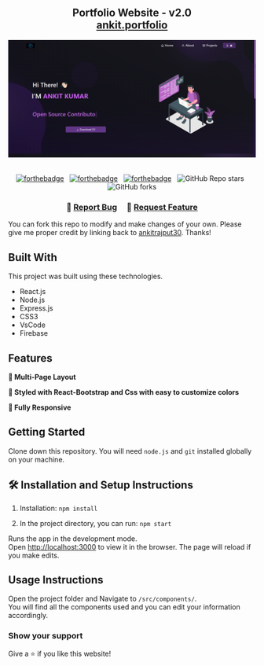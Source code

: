<h2 align="center">
  Portfolio Website - v2.0<br/>
  <a href="https://soumyajit.vercel.app/" target="_blank">ankit.portfolio</a>
</h2>
<div align="center">
  <img alt="Demo" src="./Images/img1.png" />
</div>

<br/>

<center>
  
  
[![forthebadge](https://forthebadge.com/images/badges/built-with-love.svg)](https://forthebadge.com) &nbsp;
[![forthebadge](https://forthebadge.com/images/badges/made-with-javascript.svg)](https://forthebadge.com) &nbsp;
[![forthebadge](https://forthebadge.com/images/badges/open-source.svg)](https://forthebadge.com) &nbsp;
![GitHub Repo stars](https://img.shields.io/github/stars/ankitrajput30/Portfolio?color=red&logo=github&style=for-the-badge) &nbsp;
![GitHub forks](https://img.shields.io/github/forks/ankitrajput30/Portfolio?color=red&logo=github&style=for-the-badge)

</center>

<h3 align="center">
    🔹
    <a href="https://github.com/ankitrajput30/Portfolio/issues">Report Bug</a> &nbsp; &nbsp;
    🔹
    <a href="https://github.com/ankitrajput30/Portfolio/issues">Request Feature</a>
</h3>


You can fork this repo to modify and make changes of your own. Please give me proper credit by linking back to [ankitrajput30](https://github.com/ankitrajput30/Portfolio). Thanks!

## Built With

This project was built using these technologies.

- React.js
- Node.js
- Express.js
- CSS3
- VsCode
- Firebase

## Features

**📖 Multi-Page Layout**

**🎨 Styled with React-Bootstrap and Css with easy to customize colors**

**📱 Fully Responsive**

## Getting Started

Clone down this repository. You will need `node.js` and `git` installed globally on your machine.

## 🛠 Installation and Setup Instructions

1. Installation: `npm install`

2. In the project directory, you can run: `npm start`

Runs the app in the development mode.\
Open [http://localhost:3000](http://localhost:3000) to view it in the browser.
The page will reload if you make edits.

## Usage Instructions

Open the project folder and Navigate to `/src/components/`. <br/>
You will find all the components used and you can edit your information accordingly.

### Show your support

Give a ⭐ if you like this website!

